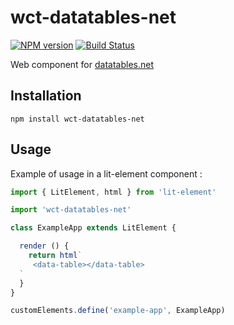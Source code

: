 # wct-datatables-net
[![NPM version](https://img.shields.io/npm/v/wct-datatables-net.svg)](http://npmjs.com/package/wct-datatables-net)
[![Build Status](https://img.shields.io/circleci/project/rom1504/wct-datatables-net/master.svg)](https://circleci.com/gh/rom1504/wct-datatables-net)

Web component for [datatables.net](https://datatables.net)

## Installation

`npm install wct-datatables-net`

## Usage

Example of usage in a lit-element component :

```js
import { LitElement, html } from 'lit-element'

import 'wct-datatables-net'

class ExampleApp extends LitElement {

  render () {
    return html`
     <data-table></data-table>
  `
  }
}

customElements.define('example-app', ExampleApp)
```

